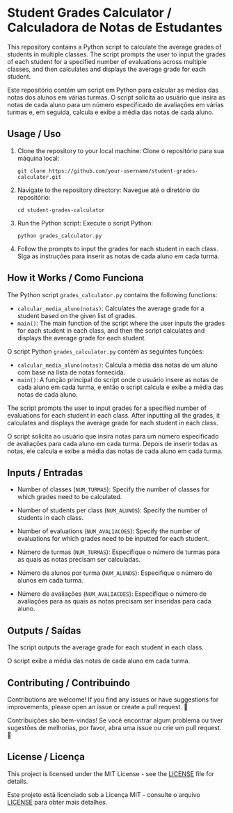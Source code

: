 # Student Grades Calculator / Calculadora de Notas de Estudantes

This repository contains a Python script to calculate the average grades of students in multiple classes. The script prompts the user to input the grades of each student for a specified number of evaluations across multiple classes, and then calculates and displays the average grade for each student.

Este repositório contém um script em Python para calcular as médias das notas dos alunos em várias turmas. O script solicita ao usuário que insira as notas de cada aluno para um número especificado de avaliações em várias turmas e, em seguida, calcula e exibe a média das notas de cada aluno.

## Usage / Uso

1. Clone the repository to your local machine:
   Clone o repositório para sua máquina local:

   ```
   git clone https://github.com/your-username/student-grades-calculator.git
   ```

2. Navigate to the repository directory:
   Navegue até o diretório do repositório:

   ```
   cd student-grades-calculator
   ```

3. Run the Python script:
   Execute o script Python:

   ```
   python grades_calculator.py
   ```

4. Follow the prompts to input the grades for each student in each class.
   Siga as instruções para inserir as notas de cada aluno em cada turma.

## How it Works / Como Funciona

The Python script `grades_calculator.py` contains the following functions:

- `calcular_media_aluno(notas)`: Calculates the average grade for a student based on the given list of grades.
- `main()`: The main function of the script where the user inputs the grades for each student in each class, and then the script calculates and displays the average grade for each student.

O script Python `grades_calculator.py` contém as seguintes funções:

- `calcular_media_aluno(notas)`: Calcula a média das notas de um aluno com base na lista de notas fornecida.
- `main()`: A função principal do script onde o usuário insere as notas de cada aluno em cada turma, e então o script calcula e exibe a média das notas de cada aluno.

The script prompts the user to input grades for a specified number of evaluations for each student in each class. After inputting all the grades, it calculates and displays the average grade for each student in each class.

O script solicita ao usuário que insira notas para um número especificado de avaliações para cada aluno em cada turma. Depois de inserir todas as notas, ele calcula e exibe a média das notas de cada aluno em cada turma.

## Inputs / Entradas

- Number of classes (`NUM_TURMAS`): Specify the number of classes for which grades need to be calculated.
- Number of students per class (`NUM_ALUNOS`): Specify the number of students in each class.
- Number of evaluations (`NUM_AVALIACOES`): Specify the number of evaluations for which grades need to be inputted for each student.

- Número de turmas (`NUM_TURMAS`): Especifique o número de turmas para as quais as notas precisam ser calculadas.
- Número de alunos por turma (`NUM_ALUNOS`): Especifique o número de alunos em cada turma.
- Número de avaliações (`NUM_AVALIACOES`): Especifique o número de avaliações para as quais as notas precisam ser inseridas para cada aluno.

## Outputs / Saídas

The script outputs the average grade for each student in each class.

O script exibe a média das notas de cada aluno em cada turma.

## Contributing / Contribuindo

Contributions are welcome! If you find any issues or have suggestions for improvements, please open an issue or create a pull request. 🎉

Contribuições são bem-vindas! Se você encontrar algum problema ou tiver sugestões de melhorias, por favor, abra uma issue ou crie um pull request. 🎉

## License / Licença

This project is licensed under the MIT License - see the [LICENSE](LICENSE) file for details.

Este projeto está licenciado sob a Licença MIT - consulte o arquivo [LICENSE](LICENSE) para obter mais detalhes.

